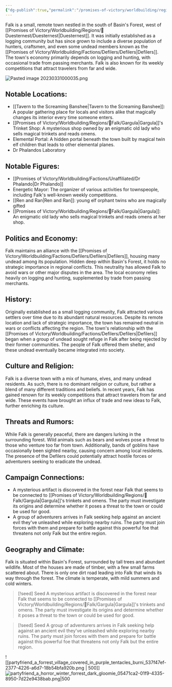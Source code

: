 ```yaml
---
{"dg-publish":true,"permalink":"/promises-of-victory/worldbuilding/regions/falk/falk/","title":"Falk","noteIcon":"Settlement","created":"2023-01-25T02:26:53.376+01:00","updated":"2023-04-10T21:39:40.335+02:00"}
---
```



Falk is a small, remote town nestled in the south of Basin's Forest, west of [[Promises of Victory/Worldbuilding/Regions/🏰Duesternest/Duesternest\|Duesternest]]. It was initially established as a logging community but has since grown to include a diverse population of hunters, craftsmen, and even some undead members known as the [[Promises of Victory/Worldbuilding/Factions/Defilers/Defilers\|Defilers]]. The town's economy primarily depends on logging and hunting, with occasional trade from passing merchants. Falk is also known for its weekly competitions that attract travelers from far and wide.

![Pasted image 20230331000035.png](/img/user/resources/Pictures/Pasted%20image%2020230331000035.png)
## Notable Locations:
- [[Tavern to the Screaming Banshee\|Tavern to the Screaming Banshee]]: A popular gathering place for locals and visitors alike that magically changes its interior every time someone enters.
- [[Promises of Victory/Worldbuilding/Regions/🏰Falk/Gargula\|Gargula]]'s Trinket Shop: A mysterious shop owned by an enigmatic old lady who sells magical trinkets and reads omens.
- Elemental Portal: A hidden portal beneath the town built by magical twin elf children that leads to other elemental planes.
- Dr Phalandos Laboratory

## Notable Figures:
- [[Promises of Victory/Worldbuilding/Factions/Unaffiliated/Dr Phalando\|Dr Phalando]]
- Energetic Mayor: The organizer of various activities for townspeople, including Falk's well-known weekly competitions.
- [[Ren and Ran\|Ren and Ran]]: young elf orphant twins who are magically gifted  
- [[Promises of Victory/Worldbuilding/Regions/🏰Falk/Gargula\|Gargula]]: An enigmatic old lady who sells magical trinkets and reads omens at her shop.

## Politics and Economy:
Falk maintains an alliance with the [[Promises of Victory/Worldbuilding/Factions/Defilers/Defilers\|Defilers]], housing many undead among its population. Hidden deep within Basin's Forest, it holds no strategic importance in regional conflicts. This neutrality has allowed Falk to avoid wars or other major disputes in the area. The local economy relies heavily on logging and hunting, supplemented by trade from passing merchants.

## History:
Originally established as a small logging community, Falk attracted various settlers over time due to its abundant natural resources. Despite its remote location and lack of strategic importance, the town has remained neutral in wars or conflicts affecting the region. The town's relationship with the [[Promises of Victory/Worldbuilding/Factions/Defilers/Defilers\|Defilers]] began when a group of undead sought refuge in Falk after being rejected by their former communities. The people of Falk offered them shelter, and these undead eventually became integrated into society.

## Culture and Religion:
Falk is a diverse town with a mix of humans, elves, and many undead residents. As such, there is no dominant religion or culture, but rather a blend of many different traditions and beliefs. In recent years, Falk has gained renown for its weekly competitions that attract travelers from far and wide. These events have brought an influx of trade and new ideas to Falk, further enriching its culture.

## Threats and Rumors:
While Falk is generally peaceful, there are dangers lurking in the surrounding forest. Wild animals such as bears and wolves pose a threat to those who venture too far from town. Additionally, bands of goblins have occasionally been sighted nearby, causing concern among local residents. The presence of the Defilers could potentially attract hostile forces or adventurers seeking to eradicate the undead.

## Campaign Connections:
- A mysterious artifact is discovered in the forest near Falk that seems to be connected to [[Promises of Victory/Worldbuilding/Regions/🏰Falk/Gargula\|Gargula]]'s trinkets and omens. The party must investigate its origins and determine whether it poses a threat to the town or could be used for good.
- A group of adventurers arrives in Falk seeking help against an ancient evil they've unleashed while exploring nearby ruins. The party must join forces with them and prepare for battle against this powerful foe that threatens not only Falk but the entire region.

## Geography and Climate:
Falk is situated within Basin's Forest, surrounded by tall trees and abundant wildlife. Most of the houses are made of timber, with a few small farms scattered about. There is only one dirt road leading into Falk that winds its way through the forest. The climate is temperate, with mild summers and cold winters.

> [!seed] Seed
> A mysterious artifact is discovered in the forest near Falk that seems to be connected to [[Promises of Victory/Worldbuilding/Regions/🏰Falk/Gargula\|Gargula]]'s trinkets and omens. The party must investigate its origins and determine whether it poses a threat to the town or could be used for good.

> [!seed] Seed
> A group of adventurers arrives in Falk seeking help against an ancient evil they've unleashed while exploring nearby ruins. The party must join forces with them and prepare for battle against this powerful foe that threatens not only Falk but the entire region.

![[partyfriend_a_forrest_village_covered_in_purple_tentacles_burni_537f47ef-2377-4226-a6d7-18b54bfa920b.png \| 500]]
![partyfriend_a_horror_winter_forrest_dark_gloomie_05471ca2-01f9-4335-8950-7d22e9438bab.png|500](/img/user/resources/Pictures/partyfriend_a_horror_winter_forrest_dark_gloomie_05471ca2-01f9-4335-8950-7d22e9438bab.png)
